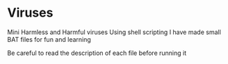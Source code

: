 # Viruses
Mini Harmless and Harmful viruses
Using shell scripting I have made small 
BAT files for fun and learning 

Be careful to read the description of each file before running it
